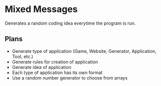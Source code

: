# Mixed Messages 
Generates a random coding idea everytime the program is run.

## Plans
- Generate type of application (Game, Website, Generator, Application, Tool, etc.)
- Generate rules for creation of application
- Generate idea of application
- Each type of application has its own format 
- Use a random number generator to choose from arrays
